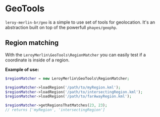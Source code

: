 # GeoTools

`leroy-merlin-br/geo` is a simple to use set of tools for geolocation. It's an abstraction built on top of the powerfull `phayes/geophp`.

## Region matching

With the `LeroyMerlin\GeoTools\RegionMatcher` you can easily test if a coordinate is inside of a region.

**Example of use:**

```PHP
$regionMatcher = new LeroyMerlin\GeoTools\RegionMatcher;

$regionMatcher->loadRegion('/path/to/myRegion.kml');
$regionMatcher->loadRegion('/path/to/intersectingRegion.kml');
$regionMatcher->loadRegion('/path/to/farAwayRegion.kml');

$regionMatcher->getRegionsThatMatches(23, 23);
// returns ['myRegion', 'intersectingRegion']
```
